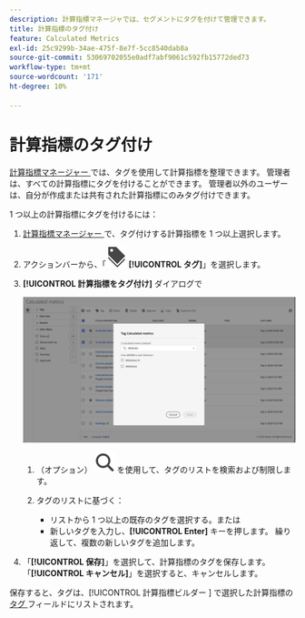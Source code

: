 ```yaml
---
description: 計算指標マネージャでは、セグメントにタグを付けて管理できます。
title: 計算指標のタグ付け
feature: Calculated Metrics
exl-id: 25c9299b-34ae-475f-8e7f-5cc8540dab8a
source-git-commit: 53069702055e0adf7abf9061c592fb15772ded73
workflow-type: tm+mt
source-wordcount: '171'
ht-degree: 10%

---
```


# 計算指標のタグ付け


[ 計算指標マネージャー ](cm-manager.md) では、タグを使用して計算指標を整理できます。 管理者は、すべての計算指標にタグを付けることができます。 管理者以外のユーザーは、自分が作成または共有された計算指標にのみタグ付けできます。

1 つ以上の計算指標にタグを付けるには：

1. [ 計算指標マネージャー ](cm-manager.md) で、タグ付けする計算指標を 1 つ以上選択します。
1. アクションバーから、「![ ラベル ](/help/assets/icons/Labels.svg) **[!UICONTROL タグ]**」を選択します。
1. **[!UICONTROL 計算指標をタグ付け]** ダイアログで

   ![ 計算指標をタグ付けダイアログ ](assets/tag-calculated-metric-dialog.png)

   1. （オプション） ![ 検索 ](/help/assets/icons/Search.svg) を使用して、タグのリストを検索および制限します。

   2. タグのリストに基づく：

      * リストから 1 つ以上の既存のタグを選択する。または
      * 新しいタグを入力し、**[!UICONTROL Enter]** キーを押します。 繰り返して、複数の新しいタグを追加します。

1. 「**[!UICONTROL 保存]**」を選択して、計算指標のタグを保存します。 「**[!UICONTROL キャンセル]**」を選択すると、キャンセルします。

保存すると、タグは、[!UICONTROL  計算指標ビルダー ] で選択した計算指標の [ タグ ](cm-tagging.md) フィールドにリストされます。

<!--

In the Calculated metric manager, you can organize segments by tagging them.

All users can create tags for calculated metrics and apply one or more tags to a metric. However, you can see tags only for those calculated metrics that you own or that have been shared with you. 

>[!TIP]
>
>The most useful types of tags are usually tags that are based on the following criteria:
>
>* **Team names**, such as Social Marketing or Mobile Marketing.
>* **Project** (analysis tags), such as Entry-page analysis.
>* **Categories**, such as Women's or Geography.
>* **Workflows**, such as To be approved or Curated for (a specific business unit).

## Apply tags to a calculated metric

1. In Customer Journey Analytics, select [!UICONTROL **Components**] > [!UICONTROL **Calculated metrics**].

1. In the Calculated metrics manager, select the checkbox next to any metrics that you want to tag.

   ![Tag Calculated metric list with Mobile marketing selected.](assets/cm_add_tags.png)

1. In the [!UICONTROL **Tag Calculated metric**] dialog box: 

   * Add a new tag. Type the name in the **[!UICONTROL Add tags]** field, then press Enter.
   * Select one or more existing tags to apply to the selected metrics.

1. Select [!UICONTROL **Save**] to apply the tags.

## View applied tags

1. In Customer Journey Analytics, select [!UICONTROL **Components**] > [!UICONTROL **Calculated metrics**] to go to the Calculated metrics manager.

1. In the Calculated metrics manager, tags appear in the [!UICONTROL **Tags**] column. (Click the gear icon on the top-right to manage your columns.)

## Filter metrics by tags

1. In Customer Journey Analytics, select [!UICONTROL **Components**] > [!UICONTROL **Calculated metrics**] to go to the Calculated metrics manager.

1. In the Calculated metrics manager, select the **Filter** icon, then select the tags that you want to filter by. 

   Only metrics that have the filter you select are shown.

-->

